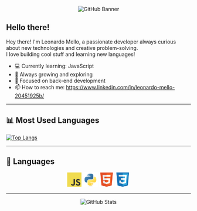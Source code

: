 <!-- Top banner image -->
<p align="center">
  <img src="https://via.placeholder.com/800x200?text=Welcome+to+my+GitHub+profile!" alt="GitHub Banner" />
</p>

## Hello there!

Hey there! I'm Leonardo Mello, a passionate developer always curious about new technologies and creative problem-solving.  
I love building cool stuff and learning new languages!

- 💻 Currently learning: JavaScript
- 🌱 Always growing and exploring
- 🎯 Focused on back-end development
- 📫 How to reach me: https://www.linkedin.com/in/leonardo-mello-20451925b/

---

## 📊 Most Used Languages

[![Top Langs](https://github-readme-stats.vercel.app/api/top-langs/?username=your-username&layout=compact&langs_count=8&theme=dracula)](https://github.com/your-username)

---

## 🧠 Languages

<p align="center">
  <img src="https://raw.githubusercontent.com/devicons/devicon/master/icons/javascript/javascript-original.svg" alt="JavaScript" width="40" height="40"/>
  <img src="https://raw.githubusercontent.com/devicons/devicon/master/icons/python/python-original.svg" alt="Python" width="40" height="40"/>
  <img src="https://raw.githubusercontent.com/devicons/devicon/master/icons/html5/html5-original.svg" alt="HTML5" width="40" height="40"/>
  <img src="https://raw.githubusercontent.com/devicons/devicon/master/icons/css3/css3-original.svg" alt="CSS3" width="40" height="40"/>
  <!-- Add or remove icons based on your skills -->
</p>

---

<p align="center">
  <img src="https://github-readme-stats.vercel.app/api?username=your-username&show_icons=true&theme=dracula" alt="GitHub Stats" />
</p>

